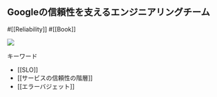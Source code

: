 ## Googleの信頼性を支えるエンジニアリングチーム

#[[Reliability]] #[[Book]]

![](https://m.media-amazon.com/images/I/51Ybz+6kIsL._SX389_BO1,204,203,200_.jpg)

キーワード
- [[SLO]]
- [[サービスの信頼性の階層]]
- [[エラーバジェット]]